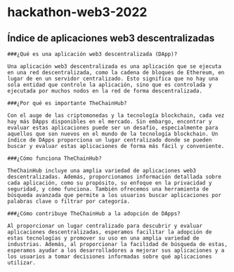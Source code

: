 # hackathon-web3-2022
## Índice de aplicaciones web3 descentralizadas

    ###¿Qué es una aplicación web3 descentralizada (DApp)?

    Una aplicación web3 descentralizada es una aplicación que se ejecuta en una red descentralizada, como la cadena de bloques de Ethereum, en lugar de en un servidor centralizado. Esto significa que no hay una sola entidad que controle la aplicación, sino que es controlada y ejecutada por muchos nodos en la red de forma descentralizada.

    ###¿Por qué es importante TheChainHub?

    Con el auge de las criptomonedas y la tecnología blockchain, cada vez hay más DApps disponibles en el mercado. Sin embargo, encontrar y evaluar estas aplicaciones puede ser un desafío, especialmente para aquellos que son nuevos en el mundo de la tecnología blockchain. Un índice de DApps proporciona un lugar centralizado donde se pueden buscar y evaluar estas aplicaciones de forma más fácil y conveniente.

    ###¿Cómo funciona TheChainHub?

    TheChainHub incluye una amplia variedad de aplicaciones web3 descentralizadas. Además, proporcionamos información detallada sobre cada aplicación, como su propósito, su enfoque en la privacidad y seguridad, y cómo funciona. También ofrecemos una herramienta de búsqueda avanzada que permite a los usuarios buscar aplicaciones por palabras clave o filtrar por categoría.

    ###¿Cómo contribuye TheChainHub a la adopción de DApps?

    Al proporcionar un lugar centralizado para descubrir y evaluar aplicaciones descentralizadas, esperamos facilitar la adopción de estas tecnologías y promover su uso en una amplia variedad de industrias. Además, al proporcionar la facilidad de búsqueda de estas, esperamos ayudar a los desarrolladores a mejorar sus aplicaciones y a los usuarios a tomar decisiones informadas sobre qué aplicaciones utilizar.
